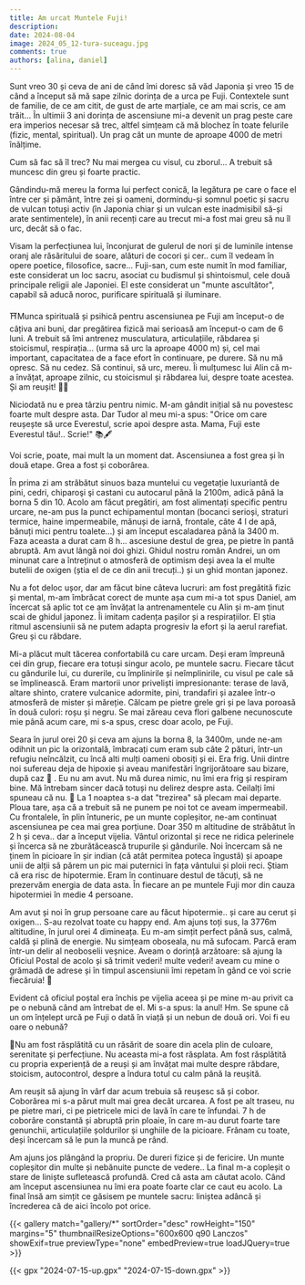 ```yaml
---
title: Am urcat Muntele Fuji!
description: 
date: 2024-08-04
image: 2024_05_12-tura-suceagu.jpg
comments: true
authors: [alina, daniel]
---
```


Sunt vreo 30 și ceva de ani de când îmi doresc să văd Japonia și vreo 15 de când a început să mă sape zilnic dorința de a urca pe Fuji. Contextele sunt de familie, de ce am citit, de gust de arte marțiale, ce am mai scris, ce am trăit... În ultimii 3 ani dorința de ascensiune mi-a devenit un prag peste care era imperios necesar să trec, altfel simțeam că mă blochez în toate felurile (fizic, mental, spiritual). Un prag cât un munte de aproape 4000 de metri înălțime. 

Cum să fac să îl trec? Nu mai mergea cu visul, cu zborul... A trebuit să muncesc din greu și foarte practic. 

Gândindu-mă mereu la forma lui perfect conică, la legătura pe care o face el între cer și pământ, între zei și oameni, dormindu-și somnul poetic și sacru de vulcan totuși activ (în Japonia chiar și un vulcan este inadmisibil să-și arate sentimentele), în anii recenți care au trecut mi-a fost mai greu să nu îl urc, decât să o fac. 

Visam la  perfecțiunea lui, înconjurat de gulerul  de nori și de luminile intense oranj ale răsăritului de soare, alături de cocori și cer.. cum îl vedeam în opere poetice, filosofice, sacre... Fuji-san, cum este numit în mod familiar, este considerat un loc sacru, asociat cu budismul și shintoismul, cele două principale religii ale Japoniei. El este considerat un "munte ascultător", capabil să aducă noroc, purificare spirituală și iluminare. 

⛩️Munca spirituală și psihică pentru ascensiunea  pe Fuji am început-o de câțiva ani buni, dar pregătirea fizică mai serioasă am început-o cam de 6 luni. A trebuit să îmi antrenez musculatura, articulațiile, răbdarea și stoicismul, respirația... (urma să urc la aproape 4000 m) și, cel mai important, capacitatea de a face efort în continuare, pe durere. Să nu mă opresc. Să nu cedez. Să continui, să urc, mereu. Îi mulțumesc lui Alin că m-a învățat, aproape zilnic, cu stoicismul și răbdarea lui, despre toate acestea. Și am reușit! 🎇🗻

Niciodată nu e prea târziu pentru nimic. M-am gândit inițial să nu povestesc foarte mult despre asta. Dar Tudor al meu mi-a spus: "Orice om care reușește să urce Everestul, scrie apoi despre asta. Mama, Fuji este Everestul tău!.. Scrie!" 📚🖋

Voi scrie, poate, mai mult la un moment dat. Ascensiunea a fost grea și în două etape. Grea a fost și coborârea.

În prima zi am străbătut sinuos baza muntelui cu vegetație luxuriantă de pini, cedri, chiparoşi şi castani cu autocarul până la 2100m, adică până la borna 5 din 10. Acolo am făcut pregătiri, am fost alimentați specific pentru urcare, ne-am pus la punct echipamentul montan (bocanci serioși, straturi termice, haine impermeabile, mănuși de iarnă, frontale, câte 4 l de apă, bănuți mici pentru toalete...) și am început escaladarea până la 3400 m. Faza aceasta a durat cam 8 h... ascesiune destul de grea, pe pietre în pantă abruptă. Am avut lângă noi doi ghizi. Ghidul nostru român Andrei, un om minunat care a întreținut o atmosferă de optimism deși avea la el multe butelii de oxigen (știa el de ce din anii trecuți..) și un ghid montan japonez.

Nu a fot deloc ușor, dar am făcut bine câteva lucruri: am fost pregătită fizic și mental, m-am îmbrăcat corect de munte așa cum mi-a tot spus Daniel, am încercat să aplic tot ce am învățat la antrenamentele cu Alin și m-am ținut scai de ghidul japonez. Îi imitam cadența pașilor și a respirațiilor. El știa ritmul ascensiunii să ne putem adapta progresiv la efort și la aerul rarefiat. Greu și cu răbdare. 

Mi-a plăcut mult tăcerea confortabilă cu care urcam. Deși eram împreună cei din grup, fiecare era totuși singur acolo, pe muntele sacru. Fiecare tăcut cu gândurile lui, cu durerile, cu împlinirile și neîmplinirile, cu visul pe cale să se împlinească. Eram martorii unor priveliști impresionante: terase de lavă, altare shinto, cratere vulcanice adormite, pini, trandafiri și azalee într-o atmosferă de mister și măreție. Călcam pe pietre grele gri și pe lava poroasă în două culori: roșu și negru. Se mai zăreau ceva flori galbene necunoscute mie până acum care, mi s-a spus, cresc doar acolo, pe Fuji.

Seara în jurul orei 20 și ceva am ajuns la borna 8, la 3400m, unde ne-am odihnit un pic la orizontală, îmbracați cum eram sub câte 2 pături, într-un refugiu neîncălzit, cu încă alti mulți oameni obosiți și ei. Era frig. Unii dintre noi sufereau deja de hipoxie și aveau manifestări îngrijorătoare sau bizare, după caz 🙂 . Eu nu am avut. Nu mă durea nimic, nu îmi era frig și respiram bine. Mă întrebam sincer dacă totuși nu delirez despre asta. Ceilalți îmi spuneau că nu. 🙂
La 1 noaptea s-a dat "trezirea" să plecam mai departe. Ploua tare, așa că a trebuit să ne punem pe noi tot ce aveam impermeabil. Cu frontalele, în plin întuneric, pe un munte copleșitor, ne-am continuat ascensiunea pe cea mai grea porțiune. Doar 350 m altitudine de străbătut în 2 h și ceva.. dar a început vijelia. Vântul orizontal și rece ne ridica pelerinele și încerca să ne zburătăcească trupurile și gândurile. Noi încercam să ne ținem în picioare în șir indian (că atât permitea poteca îngustă) și apoape unii de alții să părem un pic mai puternici în fața vântului și ploii reci. Știam că era risc de hipotermie. Eram în continuare destul de tăcuți, să ne prezervăm energia de data asta. În fiecare an pe muntele Fuji mor din cauza hipotermiei în medie 4 persoane.

Am avut și noi în grup persoane care au făcut hipotermie.. și care au cerut și oxigen... S-au rezolvat toate cu happy end. Am ajuns toți sus, la 3776m altitudine, în jurul orei 4 dimineața. Eu m-am simțit perfect până sus, calmă, caldă și plină de energie. Nu simțeam oboseala, nu mă sufocam. Parcă eram într-un delir al neoboselii veșnice. Aveam o dorință arzătoare: să ajung la Oficiul Postal de acolo și să trimit vederi! multe vederi! aveam cu mine o grămadă de adrese și în timpul ascensiunii îmi repetam în gând ce voi scrie fiecăruia! 🙂

Evident că oficiul poștal era închis pe vijelia aceea și pe mine m-au privit ca pe o nebună când am întrebat de el. Mi s-a spus: la anul! Hm. Se spune că un om înțelept urcă pe Fuji o dată în viață și un nebun de două ori. Voi fi eu oare o nebună?

🌄Nu am fost răsplătită cu un răsărit de soare din acela plin de culoare, serenitate și perfecțiune. Nu aceasta mi-a fost răsplata. Am fost răsplătită cu propria experiență de a reuși și am învățat mai multe despre răbdare, stoicism, autocontrol, despre a îndura totul cu calm până la reușită. 

Am reușit să ajung în vârf dar acum trebuia să reușesc să și cobor. 
Coborârea mi s-a părut mult mai grea decât urcarea. A fost pe alt traseu, nu pe pietre mari, ci pe pietricele mici de lavă în care te înfundai. 7 h de coborâre constantă și abruptă prin ploaie, în care m-au durut foarte tare genunchii, articulațiile șoldurilor și unghiile de la picioare. Frânam cu toate, deși încercam să le pun la muncă pe rând. 

Am ajuns jos plângând la propriu. De dureri fizice și de fericire. 
Un munte copleșitor din multe și nebănuite puncte de vedere.. La final m-a copleșit o stare de liniște sufletească profundă. Cred că asta am căutat acolo. Când am început ascensiunea nu îmi era poate foarte clar ce caut eu acolo. 
La final însă am simțit ce găsisem pe muntele sacru: liniștea adâncă și încrederea că de aici încolo pot orice.

{{< gallery match="gallery/*" sortOrder="desc" rowHeight="150" margins="5" thumbnailResizeOptions="600x600 q90 Lanczos" showExif=true previewType="none" embedPreview=true loadJQuery=true >}}

{{< gpx "2024-07-15-up.gpx" "2024-07-15-down.gpx" >}}
